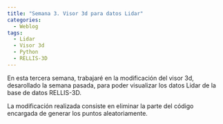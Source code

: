 ```yaml
---
title: "Semana 3. Visor 3d para datos Lidar"
categories:
  - Weblog
tags:
  - Lidar
  - Visor 3d
  - Python
  - RELLIS-3D
---
```


En esta tercera semana, trabajaré en la modificación del visor 3d, desarollado la semana pasada, para poder visualizar los datos Lidar de la base de datos RELLIS-3D. 

La modificación realizada consiste en eliminar la parte del código encargada de generar los puntos aleatoriamente.

 




